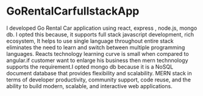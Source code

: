 # GoRentalCarfullstackApp

I developed Go Rental Car application using react, express , node.js, mongo db. I opted this because, it supports full stack javascript development, rich ecosystem, It helps to use single language throughout entire stack eliminates the need to learn and switch between multiple programming languages. Reacts technology learning curve is small when compared to angular.if customer want to enlarge his business then mern technnology supports the requirement.I opted mongo db because it is a NoSQL document database that provides flexibility and scalability. MERN stack in terms of developer productivity, community support, code reuse, and the ability to build modern, scalable, and interactive web applications.


